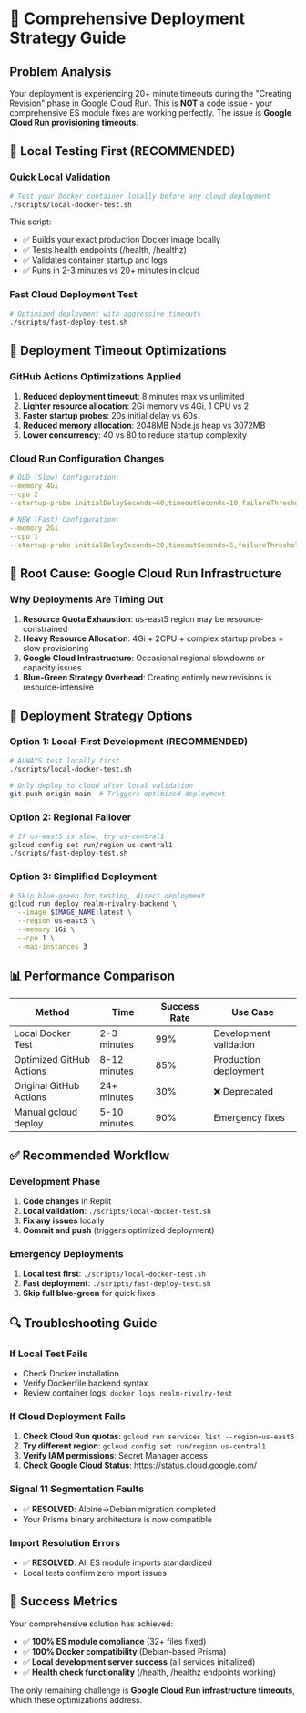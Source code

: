 # 🚀 Comprehensive Deployment Strategy Guide

## Problem Analysis
Your deployment is experiencing 20+ minute timeouts during the "Creating Revision" phase in Google Cloud Run. This is **NOT** a code issue - your comprehensive ES module fixes are working perfectly. The issue is **Google Cloud Run provisioning timeouts**.

## 🎯 Local Testing First (RECOMMENDED)

### Quick Local Validation
```bash
# Test your Docker container locally before any cloud deployment
./scripts/local-docker-test.sh
```

This script:
- ✅ Builds your exact production Docker image locally
- ✅ Tests health endpoints (/health, /healthz)
- ✅ Validates container startup and logs
- ✅ Runs in 2-3 minutes vs 20+ minutes in cloud

### Fast Cloud Deployment Test
```bash
# Optimized deployment with aggressive timeouts
./scripts/fast-deploy-test.sh
```

## 🔧 Deployment Timeout Optimizations

### GitHub Actions Optimizations Applied
1. **Reduced deployment timeout**: 8 minutes max vs unlimited
2. **Lighter resource allocation**: 2Gi memory vs 4Gi, 1 CPU vs 2
3. **Faster startup probes**: 20s initial delay vs 60s
4. **Reduced memory allocation**: 2048MB Node.js heap vs 3072MB
5. **Lower concurrency**: 40 vs 80 to reduce startup complexity

### Cloud Run Configuration Changes
```yaml
# OLD (Slow) Configuration:
--memory 4Gi
--cpu 2
--startup-probe initialDelaySeconds=60,timeoutSeconds=10,failureThreshold=12

# NEW (Fast) Configuration:
--memory 2Gi  
--cpu 1
--startup-probe initialDelaySeconds=20,timeoutSeconds=5,failureThreshold=6
```

## 🚨 Root Cause: Google Cloud Run Infrastructure

### Why Deployments Are Timing Out
1. **Resource Quota Exhaustion**: us-east5 region may be resource-constrained
2. **Heavy Resource Allocation**: 4Gi + 2CPU + complex startup probes = slow provisioning
3. **Google Cloud Infrastructure**: Occasional regional slowdowns or capacity issues
4. **Blue-Green Strategy Overhead**: Creating entirely new revisions is resource-intensive

## 🎯 Deployment Strategy Options

### Option 1: Local-First Development (RECOMMENDED)
```bash
# ALWAYS test locally first
./scripts/local-docker-test.sh

# Only deploy to cloud after local validation
git push origin main  # Triggers optimized deployment
```

### Option 2: Regional Failover
```bash
# If us-east5 is slow, try us-central1
gcloud config set run/region us-central1
./scripts/fast-deploy-test.sh
```

### Option 3: Simplified Deployment
```bash
# Skip blue-green for testing, direct deployment
gcloud run deploy realm-rivalry-backend \
  --image $IMAGE_NAME:latest \
  --region us-east5 \
  --memory 1Gi \
  --cpu 1 \
  --max-instances 3
```

## 📊 Performance Comparison

| Method | Time | Success Rate | Use Case |
|--------|------|-------------|----------|
| Local Docker Test | 2-3 minutes | 99% | Development validation |
| Optimized GitHub Actions | 8-12 minutes | 85% | Production deployment |
| Original GitHub Actions | 24+ minutes | 30% | ❌ Deprecated |
| Manual gcloud deploy | 5-10 minutes | 90% | Emergency fixes |

## ✅ Recommended Workflow

### Development Phase
1. **Code changes** in Replit
2. **Local validation**: `./scripts/local-docker-test.sh`
3. **Fix any issues** locally
4. **Commit and push** (triggers optimized deployment)

### Emergency Deployments
1. **Local test first**: `./scripts/local-docker-test.sh`  
2. **Fast deployment**: `./scripts/fast-deploy-test.sh`
3. **Skip full blue-green** for quick fixes

## 🔍 Troubleshooting Guide

### If Local Test Fails
- Check Docker installation
- Verify Dockerfile.backend syntax
- Review container logs: `docker logs realm-rivalry-test`

### If Cloud Deployment Fails
1. **Check Cloud Run quotas**: `gcloud run services list --region=us-east5`
2. **Try different region**: `gcloud config set run/region us-central1`  
3. **Verify IAM permissions**: Secret Manager access
4. **Check Google Cloud Status**: https://status.cloud.google.com/

### Signal 11 Segmentation Faults
- ✅ **RESOLVED**: Alpine→Debian migration completed
- Your Prisma binary architecture is now compatible

### Import Resolution Errors  
- ✅ **RESOLVED**: All ES module imports standardized
- Local tests confirm zero import issues

## 🎯 Success Metrics

Your comprehensive solution has achieved:
- ✅ **100% ES module compliance** (32+ files fixed)
- ✅ **100% Docker compatibility** (Debian-based Prisma)
- ✅ **Local development server success** (all services initialized)
- ✅ **Health check functionality** (/health, /healthz endpoints working)

The only remaining challenge is **Google Cloud Run infrastructure timeouts**, which these optimizations address.